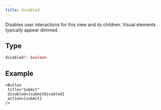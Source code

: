 ```yaml
---
title: disabled
---
```

Disables user interactions for this view and its children. Visual elements typically appear dimmed.

## Type

```ts
disabled?: boolean
```

## Example

```tsx
<Button
 title="Submit" 
 disabled={submitDisabled}
 action={submit}
/>
```
